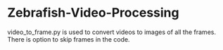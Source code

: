 # Zebrafish-Video-Processing

video_to_frame.py is used to convert videos to images of all the frames. There is option to skip frames in the code.